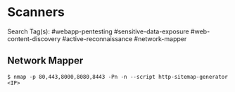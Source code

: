 # Scanners

Search Tag(s): #webapp-pentesting #sensitive-data-exposure #web-content-discovery #active-reconnaissance #network-mapper

## Network Mapper

```
$ nmap -p 80,443,8000,8080,8443 -Pn -n --script http-sitemap-generator <IP>
```